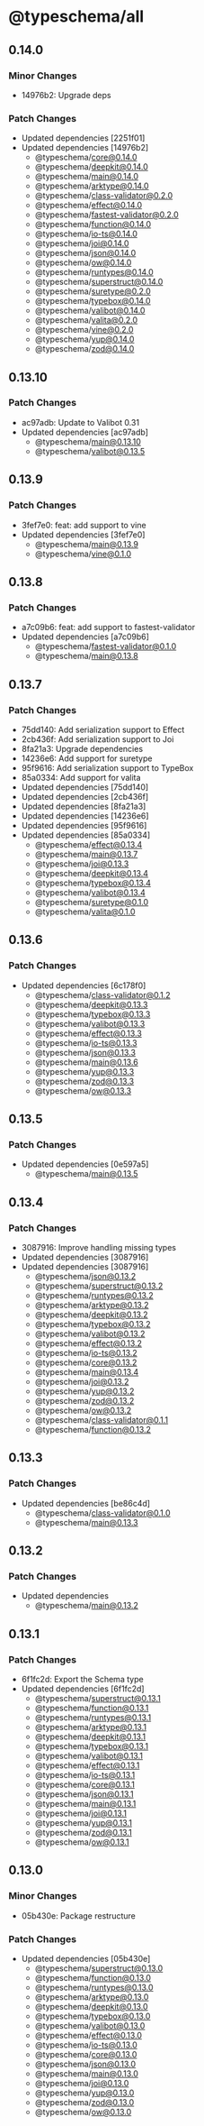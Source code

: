# @typeschema/all

## 0.14.0

### Minor Changes

- 14976b2: Upgrade deps

### Patch Changes

- Updated dependencies [2251f01]
- Updated dependencies [14976b2]
  - @typeschema/core@0.14.0
  - @typeschema/deepkit@0.14.0
  - @typeschema/main@0.14.0
  - @typeschema/arktype@0.14.0
  - @typeschema/class-validator@0.2.0
  - @typeschema/effect@0.14.0
  - @typeschema/fastest-validator@0.2.0
  - @typeschema/function@0.14.0
  - @typeschema/io-ts@0.14.0
  - @typeschema/joi@0.14.0
  - @typeschema/json@0.14.0
  - @typeschema/ow@0.14.0
  - @typeschema/runtypes@0.14.0
  - @typeschema/superstruct@0.14.0
  - @typeschema/suretype@0.2.0
  - @typeschema/typebox@0.14.0
  - @typeschema/valibot@0.14.0
  - @typeschema/valita@0.2.0
  - @typeschema/vine@0.2.0
  - @typeschema/yup@0.14.0
  - @typeschema/zod@0.14.0

## 0.13.10

### Patch Changes

- ac97adb: Update to Valibot 0.31
- Updated dependencies [ac97adb]
  - @typeschema/main@0.13.10
  - @typeschema/valibot@0.13.5

## 0.13.9

### Patch Changes

- 3fef7e0: feat: add support to vine
- Updated dependencies [3fef7e0]
  - @typeschema/main@0.13.9
  - @typeschema/vine@0.1.0

## 0.13.8

### Patch Changes

- a7c09b6: feat: add support to fastest-validator
- Updated dependencies [a7c09b6]
  - @typeschema/fastest-validator@0.1.0
  - @typeschema/main@0.13.8

## 0.13.7

### Patch Changes

- 75dd140: Add serialization support to Effect
- 2cb436f: Add serialization support to Joi
- 8fa21a3: Upgrade dependencies
- 14236e6: Add support for suretype
- 95f9616: Add serialization support to TypeBox
- 85a0334: Add support for valita
- Updated dependencies [75dd140]
- Updated dependencies [2cb436f]
- Updated dependencies [8fa21a3]
- Updated dependencies [14236e6]
- Updated dependencies [95f9616]
- Updated dependencies [85a0334]
  - @typeschema/effect@0.13.4
  - @typeschema/main@0.13.7
  - @typeschema/joi@0.13.3
  - @typeschema/deepkit@0.13.4
  - @typeschema/typebox@0.13.4
  - @typeschema/valibot@0.13.4
  - @typeschema/suretype@0.1.0
  - @typeschema/valita@0.1.0

## 0.13.6

### Patch Changes

- Updated dependencies [6c178f0]
  - @typeschema/class-validator@0.1.2
  - @typeschema/deepkit@0.13.3
  - @typeschema/typebox@0.13.3
  - @typeschema/valibot@0.13.3
  - @typeschema/effect@0.13.3
  - @typeschema/io-ts@0.13.3
  - @typeschema/json@0.13.3
  - @typeschema/main@0.13.6
  - @typeschema/yup@0.13.3
  - @typeschema/zod@0.13.3
  - @typeschema/ow@0.13.3

## 0.13.5

### Patch Changes

- Updated dependencies [0e597a5]
  - @typeschema/main@0.13.5

## 0.13.4

### Patch Changes

- 3087916: Improve handling missing types
- Updated dependencies [3087916]
- Updated dependencies [3087916]
  - @typeschema/json@0.13.2
  - @typeschema/superstruct@0.13.2
  - @typeschema/runtypes@0.13.2
  - @typeschema/arktype@0.13.2
  - @typeschema/deepkit@0.13.2
  - @typeschema/typebox@0.13.2
  - @typeschema/valibot@0.13.2
  - @typeschema/effect@0.13.2
  - @typeschema/io-ts@0.13.2
  - @typeschema/core@0.13.2
  - @typeschema/main@0.13.4
  - @typeschema/joi@0.13.2
  - @typeschema/yup@0.13.2
  - @typeschema/zod@0.13.2
  - @typeschema/ow@0.13.2
  - @typeschema/class-validator@0.1.1
  - @typeschema/function@0.13.2

## 0.13.3

### Patch Changes

- Updated dependencies [be86c4d]
  - @typeschema/class-validator@0.1.0
  - @typeschema/main@0.13.3

## 0.13.2

### Patch Changes

- Updated dependencies
  - @typeschema/main@0.13.2

## 0.13.1

### Patch Changes

- 6f1fc2d: Export the Schema type
- Updated dependencies [6f1fc2d]
  - @typeschema/superstruct@0.13.1
  - @typeschema/function@0.13.1
  - @typeschema/runtypes@0.13.1
  - @typeschema/arktype@0.13.1
  - @typeschema/deepkit@0.13.1
  - @typeschema/typebox@0.13.1
  - @typeschema/valibot@0.13.1
  - @typeschema/effect@0.13.1
  - @typeschema/io-ts@0.13.1
  - @typeschema/core@0.13.1
  - @typeschema/json@0.13.1
  - @typeschema/main@0.13.1
  - @typeschema/joi@0.13.1
  - @typeschema/yup@0.13.1
  - @typeschema/zod@0.13.1
  - @typeschema/ow@0.13.1

## 0.13.0

### Minor Changes

- 05b430e: Package restructure

### Patch Changes

- Updated dependencies [05b430e]
  - @typeschema/superstruct@0.13.0
  - @typeschema/function@0.13.0
  - @typeschema/runtypes@0.13.0
  - @typeschema/arktype@0.13.0
  - @typeschema/deepkit@0.13.0
  - @typeschema/typebox@0.13.0
  - @typeschema/valibot@0.13.0
  - @typeschema/effect@0.13.0
  - @typeschema/io-ts@0.13.0
  - @typeschema/core@0.13.0
  - @typeschema/json@0.13.0
  - @typeschema/main@0.13.0
  - @typeschema/joi@0.13.0
  - @typeschema/yup@0.13.0
  - @typeschema/zod@0.13.0
  - @typeschema/ow@0.13.0
